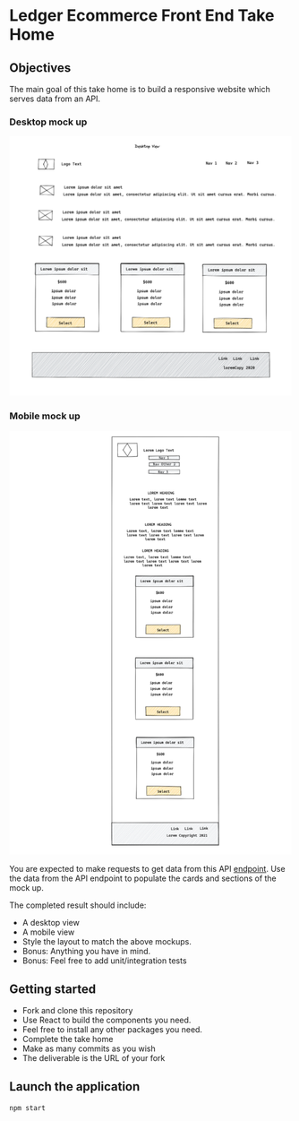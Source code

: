 # Ledger Ecommerce Front End Take Home

## Objectives

The main goal of this take home is to build a responsive website which serves data from an API.

### Desktop mock up
![Desktop](https://github.com/LedgerHQ/edev-front-end-take-home/blob/master/public/images/desktop.png?raw=true)
### Mobile mock up
![Mobile](https://github.com/LedgerHQ/edev-front-end-take-home/blob/master/public/images/mobile.png?raw=true)


You are expected to make requests to get data from this API [endpoint]. 
Use the data from the API endpoint to populate the cards and sections of the mock up.

The completed result should include:
- A desktop view
- A mobile view
- Style the layout to match the above mockups.
- Bonus: Anything you have in mind.
- Bonus: Feel free to add unit/integration tests

## Getting started
- Fork and clone this repository
- Use React to build the components you need.
- Feel free to install any other packages you need.
- Complete the take home
- Make as many commits as you wish
- The deliverable is the URL of your fork

## Launch the application
```sh
npm start
```

[endpoint]: <https://jsonplaceholder.typicode.com/>
